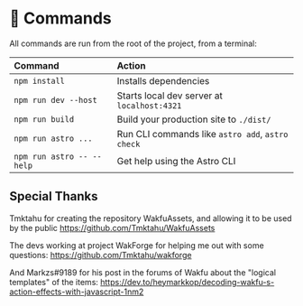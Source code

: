 # 🧞 Commands

All commands are run from the root of the project, from a terminal:

| Command                   | Action                                           |
|:--------------------------| :----------------------------------------------- |
| `npm install`             | Installs dependencies                            |
| `npm run dev --host`      | Starts local dev server at `localhost:4321`      |
| `npm run build`           | Build your production site to `./dist/`          |
| `npm run astro ...`       | Run CLI commands like `astro add`, `astro check` |
| `npm run astro -- --help` | Get help using the Astro CLI                     |

## Special Thanks

Tmktahu for creating the repository WakfuAssets, and allowing it to be used by the public
https://github.com/Tmktahu/WakfuAssets

The devs working at project WakForge for helping me out with some questions:
https://github.com/Tmktahu/wakforge

And Markzs#9189 for his post in the forums of Wakfu about the "logical templates" of the items:
https://dev.to/heymarkkop/decoding-wakfu-s-action-effects-with-javascript-1nm2